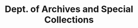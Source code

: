 ---
layout: repo
title: "Dept. of Archives and Special Collections"
id: 12943
permalink: repos/12943/
---